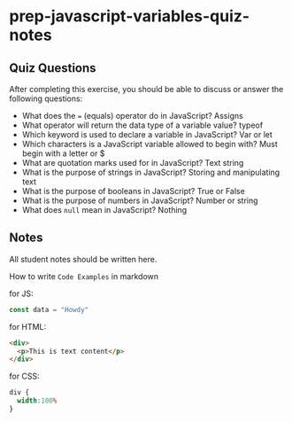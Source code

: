 # prep-javascript-variables-quiz-notes

## Quiz Questions

After completing this exercise, you should be able to discuss or answer the following questions:

- What does the `=` (equals) operator do in JavaScript?
Assigns
- What operator will return the data type of a variable value?
typeof
- Which keyword is used to declare a variable in JavaScript?
Var or let
- Which characters is a JavaScript variable allowed to begin with?
Must begin with a letter or $
- What are quotation marks used for in JavaScript?
Text string
- What is the purpose of strings in JavaScript?
Storing and manipulating text
- What is the purpose of booleans in JavaScript?
True or False
- What is the purpose of numbers in JavaScript?
Number or string
- What does `null` mean in JavaScript?
Nothing
## Notes

All student notes should be written here.


How to write `Code Examples` in markdown

for JS:
```javascript
const data = "Howdy"
```

for HTML:
```html
<div>
  <p>This is text content</p>
</div>
```

for CSS:
```css
div {
  width:100%
}
```
